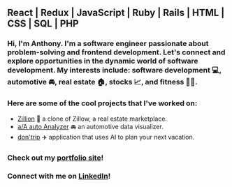 ## React | Redux | JavaScript | Ruby | Rails | HTML | CSS | SQL | PHP

### Hi, I'm Anthony. I'm a software engineer passionate about problem-solving and frontend development. Let's connect and explore opportunities in the dynamic world of software development. My interests include: software development 💻, automotive 🚘, real estate 🏠, stocks 📈, and fitness 💪🏼. 

### Here are some of the cool projects that I've worked on: 
+ [Zillion](https://zillion-merq.onrender.com/) 🏡 a clone of Zillow, a real estate marketplace.
+ [a/A auto Analyzer](https://a-wong-8.github.io/Javascript-project/) 🚘 an automotive data visualizer.
+ [don'trip](https://dontrip-cf0b244dc888.herokuapp.com/) ✈️ application that uses AI to plan your next vacation.

### Check out my [portfolio site](https://a-wong-8.github.io/)!
### Connect with me on [LinkedIn](https://www.linkedin.com/in/anthony-wong-26723813b/)!  
